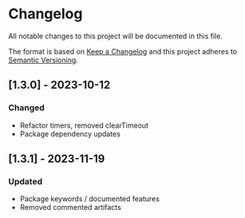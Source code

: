 # Changelog

All notable changes to this project will be documented in this file.

The format is based on [Keep a Changelog](https://keepachangelog.com/en/1.0.0) and this project adheres to [Semantic Versioning](https://semver.org/spec/v2.0.0.html).

## [1.3.0] - 2023-10-12

### Changed

- Refactor timers, removed clearTimeout
- Package dependency updates

## [1.3.1] - 2023-11-19

### Updated

- Package keywords / documented features
- Removed commented artifacts
